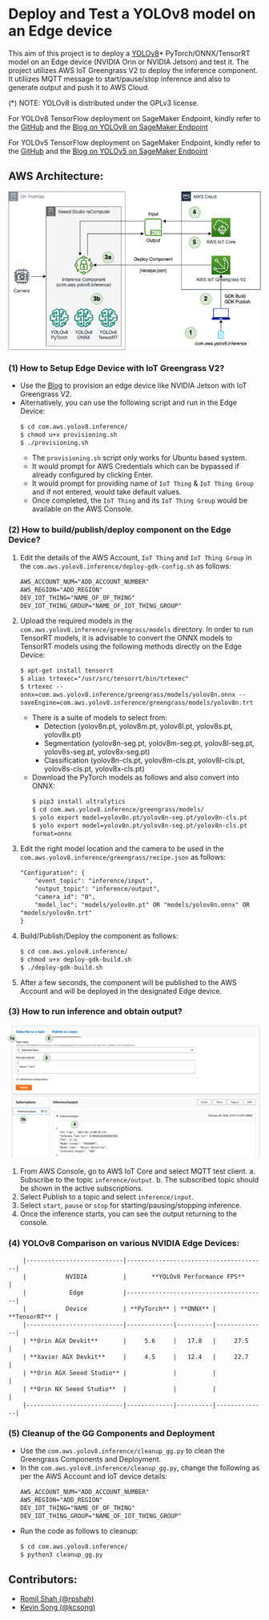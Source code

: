 # Deploy and Test a YOLOv8 model on an Edge device
This aim of this project is to deploy a [YOLOv8](https://github.com/ultralytics/ultralytics)* PyTorch/ONNX/TensorRT model on an Edge device (NVIDIA Orin or NVIDIA Jetson) and test it. The project utilizes AWS IoT Greengrass V2 to deploy the inference component. It utiliizes MQTT message to start/pause/stop inference and also to generate output and push it to AWS Cloud. 

(*) NOTE: YOLOv8 is distributed under the GPLv3 license.

For YOLOv8 TensorFlow deployment on SageMaker Endpoint, kindly refer to the [GitHub](https://github.com/aws-samples/host-yolov8-on-sagemaker-endpoint) and the [Blog on YOLOv8 on SageMaker Endpoint](https://aws.amazon.com/blogs/machine-learning/hosting-yolov8-pytorch-model-on-amazon-sagemaker-endpoints/)

For YOLOv5 TensorFlow deployment on SageMaker Endpoint, kindly refer to the [GitHub](https://github.com/aws-samples/host-yolov5-on-sagemaker-endpoint) and the [Blog on YOLOv5 on SageMaker Endpoint](https://aws.amazon.com/blogs/machine-learning/scale-yolov5-inference-with-amazon-sagemaker-endpoints-and-aws-lambda/)

## AWS Architecture:
![AWSArchitecture](assets/AWSArchitecture.png)

### (1) How to Setup Edge Device with IoT Greengrass V2?
- Use the [Blog](https://aws.amazon.com/blogs/iot/using-aws-iot-greengrass-version-2-with-amazon-sagemaker-neo-and-nvidia-deepstream-applications/) to provision an edge device like NVIDIA Jetson with IoT Greengrass V2. 
- Alternatively, you can use the following script and run in the Edge Device:
    ```
    $ cd com.aws.yolov8.inference/
    $ chmod u+x provisioning.sh
    $ ./provisioning.sh
    ```
    - The `provisioning.sh` script only works for Ubuntu based system.
    - It would prompt for AWS Credentials which can be bypassed if already configured by clicking Enter.
    - It would prompt for providing name of `IoT Thing` & `IoT Thing Group` and if not entered, would take default values.
    - Once completed, the `IoT Thing` and its `IoT Thing Group` would be available on the AWS Console.

### (2) How to build/publish/deploy component on the Edge Device?
1. Edit the details of the AWS Account, `IoT Thing` and `IoT Thing Group` in the `com.aws.yolov8.inference/deploy-gdk-config.sh` as follows:
    ```
    AWS_ACCOUNT_NUM="ADD_ACCOUNT_NUMBER"
    AWS_REGION="ADD_REGION"
    DEV_IOT_THING="NAME_OF_OF_THING"
    DEV_IOT_THING_GROUP="NAME_OF_IOT_THING_GROUP"
    ```
2. Upload the required models in the `com.aws.yolov8.inference/greengrass/models` directory. In order to run TensorRT models, it is advisable to convert the ONNX models to TensorRT models using the following methods directly on the Edge Device:
    ```
    $ apt-get install tensorrt
    $ alias trtexec="/usr/src/tensorrt/bin/trtexec"
    $ trtexec --onnx=com.aws.yolov8.inference/greengrass/models/yolov8n.onnx --saveEngine=com.aws.yolov8.inference/greengrass/models/yolov8n.trt
    ```
    - There is a suite of models to select from:
        - Detection (yolov8n.pt, yolov8m.pt, yolov8l.pt, yolov8s.pt, yolov8x.pt)
        - Segmentation (yolov8n-seg.pt, yolov8m-seg.pt, yolov8l-seg.pt, yolov8s-seg.pt, yolov8x-seg.pt)
        - Classification (yolov8n-cls.pt, yolov8m-cls.pt, yolov8l-cls.pt, yolov8s-cls.pt, yolov8x-cls.pt)
    - Download the PyTorch models as follows and also convert into ONNX:
        ```
        $ pip3 install ultralytics
        $ cd com.aws.yolov8.inference/greengrass/models/
        $ yolo export model=yolov8n.pt/yolov8n-seg.pt/yolov8n-cls.pt
        $ yolo export model=yolov8n.pt/yolov8n-seg.pt/yolov8n-cls.pt format=onnx
        ```
3. Edit the right model location and the camera to be used in the `com.aws.yolov8.inference/greengrass/recipe.json` as follows:
    ```
    "Configuration": {
        "event_topic": "inference/input",
        "output_topic": "inference/output",
        "camera_id": "0",
        "model_loc": "models/yolov8n.pt" OR "models/yolov8n.onnx" OR "models/yolov8n.trt"
    }
    ```
4. Build/Publish/Deploy the component as follows:
    ```
    $ cd com.aws.yolov8.inference/
    $ chmod u+x deploy-gdk-build.sh
    $ ./deploy-gdk-build.sh
    ```
5. After a few seconds, the component will be published to the AWS Account and will be deployed in the designated Edge device.

### (3) How to run inference and obtain output?
![MQTTTestClient](assets/MQTTTestClient.png)
1. From AWS Console, go to AWS IoT Core and select MQTT test client.
    a. Subscribe to the topic `inference/output`.
    b. The subscribed topic should be shown in the active subscriptions.
2. Select Publish to a topic and select `inference/input`.
3. Select `start`, `pause` or `stop` for starting/pausing/stopping inference.
4. Once the inference starts, you can see the output returning to the console.

### (4) YOLOv8 Comparison on various NVIDIA Edge Devices:
```
    |---------------------------|---------------------------------------|
    |           NVIDIA          |       **YOLOv8 Performance FPS**      |
    |            Edge           |---------------------------------------|
    |           Device          | **PyTorch** | **ONNX** | **TensorRT** |
    |---------------------------|-------------|----------|--------------|
    | **Orin AGX Devkit**       |     5.6     |   17.8   |     27.5     |
    | **Xavier AGX Devkit**     |     4.5     |   12.4   |     22.7     |
    | **Orin AGX Seeed Studio** |             |          |              |
    | **Orin NX Seeed Studio**  |             |          |              |
    |---------------------------|-------------|----------|--------------|
```

### (5) Cleanup of the GG Components and Deployment
- Use the `com.aws.yolov8.inference/cleanup_gg.py` to clean the Greengrass Components and Deployment. 
- In the `com.aws.yolov8.inference/cleanup_gg.py`, change the following as per the AWS Account and IoT device details:
    ```
    AWS_ACCOUNT_NUM="ADD_ACCOUNT_NUMBER"
    AWS_REGION="ADD_REGION"
    DEV_IOT_THING="NAME_OF_OF_THING"
    DEV_IOT_THING_GROUP="NAME_OF_IOT_THING_GROUP"
    ```
- Run the code as follows to cleanup:
    ```
    $ cd com.aws.yolov8.inference/
    $ python3 cleanup_gg.py
    ```

## Contributors:
- [Romil Shah (@rpshah)](rpshah@amazon.com)
- [Kevin Song (@kcsong)](kcsong@amazon.com)